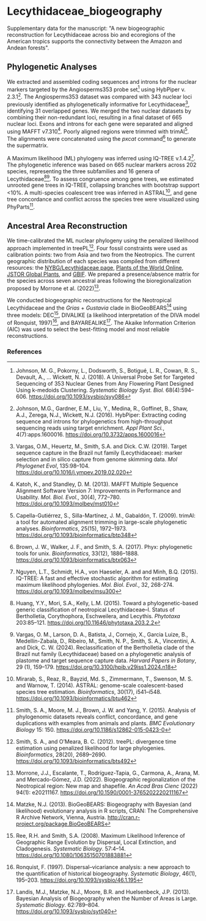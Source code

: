 # Lecythidaceae_biogeography

Supplementary data for the manuscript: "A new biogeographic reconstruction for Lecythidaceae across bio and ecoregions of the American tropics supports the connectivity between the Amazon and Andean forests".

## Phylogenetic Analyses

We extracted and assembled coding sequences and introns for the nuclear markers targeted by the Angiosperms353 probe set[^1] using HybPiper v. 2.3.1[^2]. The Angiosperms353 dataset was compared with 343 nuclear loci previously identified as phylogenetically informative for Lecythidaceae[^3], identifying 31 overlapped genes. We merged the two nuclear datasets by combining their non-redundant loci, resulting in a final dataset of 665 nuclear loci. Exons and introns for each gene were separated and aligned using MAFFT v7.310[^4]. Poorly aligned regions were trimmed with trimAl[^5]. The alignments were concatenated using the _pxcat_ command[^6] to generate the supermatrix.

A Maximum likelihood (ML) phylogeny was inferred using IQ-TREE v.1.4.2[^7]. The phylogenetic inference was based on 665 nuclear markers across 202 species, representing the three subfamilies and 16 genera of Lecythidaceae[^8][^9]. To assess congruence among gene trees, we estimated unrooted gene trees in IQ-TREE, collapsing branches with bootstrap support <10%. A multi-species coalescent tree was inferred in ASTRAL[^10], and gene tree concordance and conflict across the species tree were visualized using PhyParts[^11].

## Ancestral Area Reconstruction

We time-calibrated the ML nuclear phylogeny using the penalized likelihood approach implemented in treePL[^12]. Four fossil constraints were used as calibration points: two from Asia and two from the Neotropics. The current geographic distribution of each species was compiled from different resources: the [NYBG/Lecythidaceae page](https://sweetgum.nybg.org/science/projects/lp/), [Plants of the World Online](https://powo.science.kew.org/), [JSTOR Global Plants](https://plants.jstor.org/), and [GBIF](https://www.gbif.org/). We prepared a presence/absence matrix for the species across seven ancestral areas following the bioregionalization proposed by Morrone et al. (2022)[^13].

We conducted biogeographic reconstructions for the Neotropical Lecythidaceae and the *Grias* + *Gustavia* clade in BioGeoBEARS[^14] using three models: DEC[^15], DIVALIKE (a likelihood interpretation of the DIVA model of Ronquist, 1997)[^16], and BAYAREALIKE[^17]. The Akaike Information Criterion (AIC) was used to select the best-fitting model and most reliable reconstructions.

### References

[^1]: Johnson, M. G., Pokorny, L., Dodsworth, S., Botigué, L. R., Cowan, R. S., Devault, A., … Wickett, N. J. (2018). A Universal Probe Set for Targeted Sequencing of 353 Nuclear Genes from Any Flowering Plant Designed Using k-medoids Clustering. *Systematic Biology Syst. Biol.* 68(4):594–606. https://doi.org/10.1093/sysbio/syy086
[^2]: Johnson, M.G., Gardner, E.M., Liu, Y., Medina, R., Goffinet, B., Shaw, A.J., Zerega, N.J., Wickett, N.J. (2016). HybPiper: Extracting coding sequence and introns for phylogenetics from high-throughput sequencing reads using target enrichment. *Appl Plant Sci.*, 4(7):apps.1600016. https://doi.org/10.3732/apps.1600016
[^3]: Vargas, O.M., Heuertz, M., Smith, S.A. and Dick. C.W. (2019). Target sequence capture in the Brazil nut family (Lecythidaceae): marker selection and in silico capture from genome skimming data. *Mol Phylogenet Evol*, 135:98–104. https://doi.org/10.1016/j.ympev.2019.02.020
[^4]: Katoh, K., and Standley, D. M. (2013). MAFFT Multiple Sequence Alignment Software Version 7: Improvements in Performance and Usability. *Mol. Biol. Evol.*, 30(4), 772–780. https://doi.org/10.1093/molbev/mst010
[^5]: Capella-Gutiérrez, S., Silla-Martínez, J. M., Gabaldón, T. (2009). trimAl: a tool for automated alignment trimming in large-scale phylogenetic analyses. *Bioinformatics*, 25(15), 1972–1973. https://doi.org/10.1093/bioinformatics/btp348
[^6]: Brown, J. W., Walker, J. F., and Smith, S. A. (2017). Phyx: phylogenetic tools for unix. *Bioinformatics*, 33(12), 1886–1888. https://doi.org/10.1093/bioinformatics/btx063
[^7]: Nguyen, L.T., Schmidt, H.A., von Haeseler, A. and and Minh, B.Q. (2015). IQ-TREE: A fast and effective stochastic algorithm for estimating maximum likelihood phylogenies. *Mol. Biol. Evol.*, 32, 268-274. https://doi.org/10.1093/molbev/msu300
[^8]: Huang, Y.Y., Mori, S.A., Kelly, L.M. (2015). Toward a phylogenetic-based generic classification of neotropical Lecythidaceae–I. Status of Bertholletia, Corythophora, Eschweilera, and Lecythis. *Phytotaxa* 203:85–121. https://doi.org/10.11646/phytotaxa.203.2.2
[^9]: Vargas, O. M., Larson, D. A., Batista, J., Cornejo, X., Garcia Luize, B., Medellín-Zabala, D., Ribeiro, M., Smith, N. P., Smith, S. A., Vincentini, A. and Dick, C. W. (2024). Reclassification of the Bertholletia clade of the Brazil nut family (Lecythidaceae) based on a phylogenetic analysis of plastome and target sequence capture data. *Harvard Papers in Botany*, 29 (1), 159–179. https://doi.org/10.3100/hpib.v29iss1.2024.n18
[^10]: Mirarab, S., Reaz, R., Bayzid, Md. S., Zimmermann, T., Swenson, M. S. and Warnow, T. (2014). ASTRAL: genome-scale coalescent-based species tree estimation. *Bioinformatics*, 30(17), i541–i548. https://doi.org/10.1093/bioinformatics/btu462
[^11]: Smith, S. A., Moore, M. J., Brown,   J. W. and Yang, Y. (2015). Analysis of phylogenomic datasets reveals conflict, concordance, and gene duplications with examples from animals and plants. *BMC Evolutionary Biology* 15: 150. https://doi.org/10.1186/s12862-015-0423-0
[^12]: Smith, S. A., and O’Meara, B. C. (2012). treePL: divergence time estimation using penalized likelihood for large phylogenies. *Bioinformatics*, 28(20), 2689–2690. https://doi.org/10.1093/bioinformatics/bts492
[^13]: Morrone, J.J., Escalante, T., Rodríguez-Tapia, G., Carmona, A., Arana, M. and Mercado-Gómez, J.D. (2022). Biogeographic regionalization of the Neotropical region: New map and shapefile. *An Acad Bras Cienc* (2022) 94(1): e20211167. https://doi.org/10.1590/0001-3765202220211167
[^14]: Matzke, N.J. (2013). BioGeoBEARS: Biogeography with Bayesian (and likelihood) evolutionary analysis in R scripts, CRAN: The Comprehensive R Archive Network, Vienna, Austria. http://cran.r-project.org/package.BioGeoBEARS
[^15]: Ree, R.H. and Smith, S.A. (2008). Maximum Likelihood Inference of Geographic Range Evolution by Dispersal, Local Extinction, and Cladogenesis. *Systematic Biology*. 57:4–14. https://doi.org/10.1080/10635150701883881
[^16]: Ronquist, F. (1997). Dispersal–vicariance analysis: a new approach to the quantification of historical biogeography. *Systematic Biology*, 46(1), 195–203. https://doi.org/10.1093/sysbio/46.1.195
[^17]: Landis, M.J., Matzke, N.J., Moore, B.R. and Huelsenbeck, J.P. (2013). Bayesian Analysis of Biogeography when the Number of Areas is Large. *Systematic Biology*. 62:789–804. https://doi.org/10.1093/sysbio/syt040
